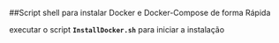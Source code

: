 ##Script shell para instalar Docker e Docker-Compose de forma Rápida

executar o script **`InstallDocker.sh`** para iniciar a instalação 